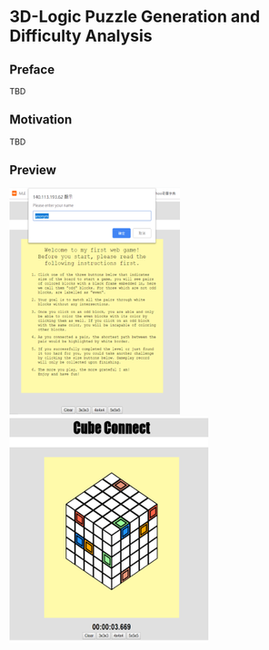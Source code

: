 # 3D-Logic Puzzle Generation and Difficulty Analysis
## Preface
TBD
## Motivation
TBD
## Preview
<img src="i1.png" width="300" height="400"/> <img src="i2.png" width="350" height="400"/>
